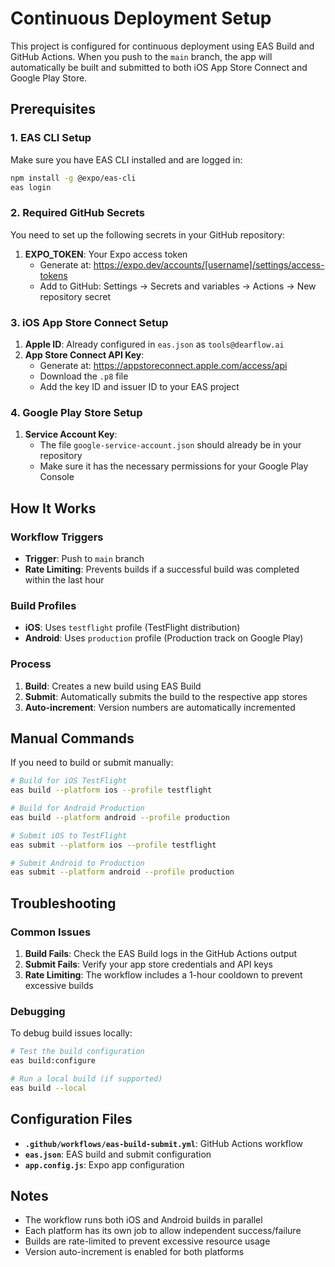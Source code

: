 # Continuous Deployment Setup

This project is configured for continuous deployment using EAS Build and GitHub Actions. When you push to the `main` branch, the app will automatically be built and submitted to both iOS App Store Connect and Google Play Store.

## Prerequisites

### 1. EAS CLI Setup

Make sure you have EAS CLI installed and are logged in:

```bash
npm install -g @expo/eas-cli
eas login
```

### 2. Required GitHub Secrets

You need to set up the following secrets in your GitHub repository:

1. **EXPO_TOKEN**: Your Expo access token
   - Generate at: https://expo.dev/accounts/[username]/settings/access-tokens
   - Add to GitHub: Settings → Secrets and variables → Actions → New repository secret

### 3. iOS App Store Connect Setup

1. **Apple ID**: Already configured in `eas.json` as `tools@dearflow.ai`
2. **App Store Connect API Key**:
   - Generate at: https://appstoreconnect.apple.com/access/api
   - Download the `.p8` file
   - Add the key ID and issuer ID to your EAS project

### 4. Google Play Store Setup

1. **Service Account Key**:
   - The file `google-service-account.json` should already be in your repository
   - Make sure it has the necessary permissions for your Google Play Console

## How It Works

### Workflow Triggers

- **Trigger**: Push to `main` branch
- **Rate Limiting**: Prevents builds if a successful build was completed within the last hour

### Build Profiles

- **iOS**: Uses `testflight` profile (TestFlight distribution)
- **Android**: Uses `production` profile (Production track on Google Play)

### Process

1. **Build**: Creates a new build using EAS Build
2. **Submit**: Automatically submits the build to the respective app stores
3. **Auto-increment**: Version numbers are automatically incremented

## Manual Commands

If you need to build or submit manually:

```bash
# Build for iOS TestFlight
eas build --platform ios --profile testflight

# Build for Android Production
eas build --platform android --profile production

# Submit iOS to TestFlight
eas submit --platform ios --profile testflight

# Submit Android to Production
eas submit --platform android --profile production
```

## Troubleshooting

### Common Issues

1. **Build Fails**: Check the EAS Build logs in the GitHub Actions output
2. **Submit Fails**: Verify your app store credentials and API keys
3. **Rate Limiting**: The workflow includes a 1-hour cooldown to prevent excessive builds

### Debugging

To debug build issues locally:

```bash
# Test the build configuration
eas build:configure

# Run a local build (if supported)
eas build --local
```

## Configuration Files

- **`.github/workflows/eas-build-submit.yml`**: GitHub Actions workflow
- **`eas.json`**: EAS build and submit configuration
- **`app.config.js`**: Expo app configuration

## Notes

- The workflow runs both iOS and Android builds in parallel
- Each platform has its own job to allow independent success/failure
- Builds are rate-limited to prevent excessive resource usage
- Version auto-increment is enabled for both platforms
